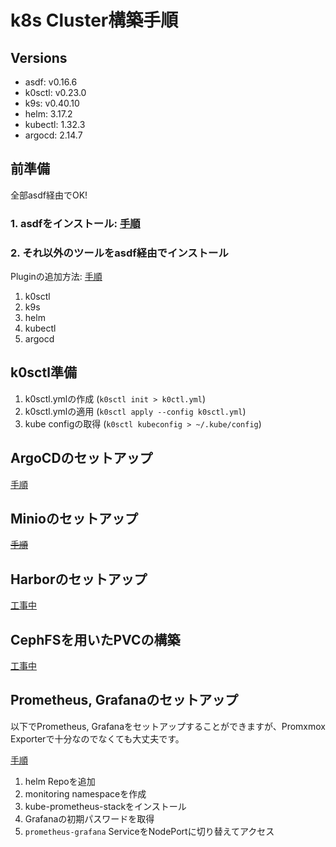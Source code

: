 # k8s Cluster構築手順

## Versions

- asdf: v0.16.6
- k0sctl: v0.23.0
- k9s: v0.40.10
- helm: 3.17.2
- kubectl: 1.32.3
- argocd: 2.14.7

## 前準備

全部asdf経由でOK!

### 1. asdfをインストール: [手順](docs/adsf/README.md)

### 2. それ以外のツールをasdf経由でインストール

Pluginの追加方法: [手順](docs/adsf/README.md)

1. k0sctl
2. k9s
3. helm
4. kubectl
5. argocd

## k0sctl準備

1. k0sctl.ymlの作成 (`k0sctl init > k0ctl.yml`)
2. k0sctl.ymlの適用 (`k0sctl apply --config k0sctl.yml`)
3. kube configの取得 (`k0sctl kubeconfig > ~/.kube/config`)

## ArgoCDのセットアップ

[手順](docs/argocd.md#install-argocd)

## Minioのセットアップ

~~[手順](docs/minio.md#install-minio-with-argocd)~~

## Harborのセットアップ

[工事中](harbor/README.md)

## CephFSを用いたPVCの構築

[工事中](ceph-pvc/README.md)

## Prometheus, Grafanaのセットアップ

以下でPrometheus, Grafanaをセットアップすることができますが、Promxmox Exporterで十分なのでなくても大丈夫です。

[手順](docs/monitoring/README.md)

1. helm Repoを追加
2. monitoring namespaceを作成
3. kube-prometheus-stackをインストール
4. Grafanaの初期パスワードを取得
5. `prometheus-grafana` ServiceをNodePortに切り替えてアクセス
